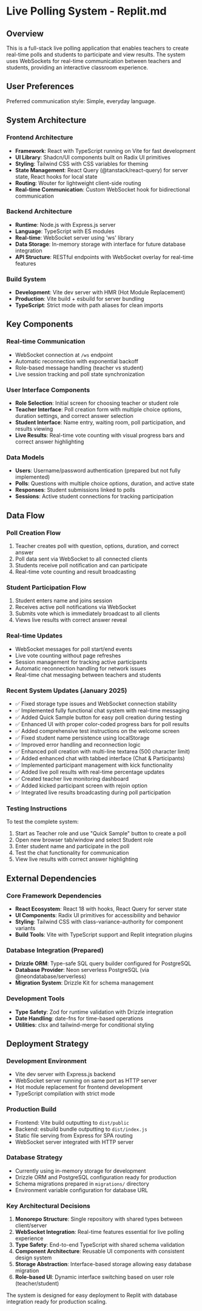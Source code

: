 # Live Polling System - Replit.md

## Overview

This is a full-stack live polling application that enables teachers to create real-time polls and students to participate and view results. The system uses WebSockets for real-time communication between teachers and students, providing an interactive classroom experience.

## User Preferences

Preferred communication style: Simple, everyday language.

## System Architecture

### Frontend Architecture
- **Framework**: React with TypeScript running on Vite for fast development
- **UI Library**: Shadcn/UI components built on Radix UI primitives
- **Styling**: Tailwind CSS with CSS variables for theming
- **State Management**: React Query (@tanstack/react-query) for server state, React hooks for local state
- **Routing**: Wouter for lightweight client-side routing
- **Real-time Communication**: Custom WebSocket hook for bidirectional communication

### Backend Architecture
- **Runtime**: Node.js with Express.js server
- **Language**: TypeScript with ES modules
- **Real-time**: WebSocket server using 'ws' library
- **Data Storage**: In-memory storage with interface for future database integration
- **API Structure**: RESTful endpoints with WebSocket overlay for real-time features

### Build System
- **Development**: Vite dev server with HMR (Hot Module Replacement)
- **Production**: Vite build + esbuild for server bundling
- **TypeScript**: Strict mode with path aliases for clean imports

## Key Components

### Real-time Communication
- WebSocket connection at `/ws` endpoint
- Automatic reconnection with exponential backoff
- Role-based message handling (teacher vs student)
- Live session tracking and poll state synchronization

### User Interface Components
- **Role Selection**: Initial screen for choosing teacher or student role
- **Teacher Interface**: Poll creation form with multiple choice options, duration settings, and correct answer selection
- **Student Interface**: Name entry, waiting room, poll participation, and results viewing
- **Live Results**: Real-time vote counting with visual progress bars and correct answer highlighting

### Data Models
- **Users**: Username/password authentication (prepared but not fully implemented)
- **Polls**: Questions with multiple choice options, duration, and active state
- **Responses**: Student submissions linked to polls
- **Sessions**: Active student connections for tracking participation

## Data Flow

### Poll Creation Flow
1. Teacher creates poll with question, options, duration, and correct answer
2. Poll data sent via WebSocket to all connected clients
3. Students receive poll notification and can participate
4. Real-time vote counting and result broadcasting

### Student Participation Flow
1. Student enters name and joins session
2. Receives active poll notifications via WebSocket
3. Submits vote which is immediately broadcast to all clients
4. Views live results with correct answer reveal

### Real-time Updates
- WebSocket messages for poll start/end events
- Live vote counting without page refreshes
- Session management for tracking active participants
- Automatic reconnection handling for network issues
- Real-time chat messaging between teachers and students

### Recent System Updates (January 2025)
- ✅ Fixed storage type issues and WebSocket connection stability
- ✅ Implemented fully functional chat system with real-time messaging
- ✅ Added Quick Sample button for easy poll creation during testing
- ✅ Enhanced UI with proper color-coded progress bars for poll results
- ✅ Added comprehensive test instructions on the welcome screen
- ✅ Fixed student name persistence using localStorage
- ✅ Improved error handling and reconnection logic
- ✅ Enhanced poll creation with multi-line textarea (500 character limit)
- ✅ Added enhanced chat with tabbed interface (Chat & Participants)
- ✅ Implemented participant management with kick functionality
- ✅ Added live poll results with real-time percentage updates
- ✅ Created teacher live monitoring dashboard
- ✅ Added kicked participant screen with rejoin option
- ✅ Integrated live results broadcasting during poll participation

### Testing Instructions
To test the complete system:
1. Start as Teacher role and use "Quick Sample" button to create a poll
2. Open new browser tab/window and select Student role
3. Enter student name and participate in the poll
4. Test the chat functionality for communication
5. View live results with correct answer highlighting

## External Dependencies

### Core Framework Dependencies
- **React Ecosystem**: React 18 with hooks, React Query for server state
- **UI Components**: Radix UI primitives for accessibility and behavior
- **Styling**: Tailwind CSS with class-variance-authority for component variants
- **Build Tools**: Vite with TypeScript support and Replit integration plugins

### Database Integration (Prepared)
- **Drizzle ORM**: Type-safe SQL query builder configured for PostgreSQL
- **Database Provider**: Neon serverless PostgreSQL (via @neondatabase/serverless)
- **Migration System**: Drizzle Kit for schema management

### Development Tools
- **Type Safety**: Zod for runtime validation with Drizzle integration
- **Date Handling**: date-fns for time-based operations
- **Utilities**: clsx and tailwind-merge for conditional styling

## Deployment Strategy

### Development Environment
- Vite dev server with Express.js backend
- WebSocket server running on same port as HTTP server
- Hot module replacement for frontend development
- TypeScript compilation with strict mode

### Production Build
- Frontend: Vite build outputting to `dist/public`
- Backend: esbuild bundle outputting to `dist/index.js`
- Static file serving from Express for SPA routing
- WebSocket server integrated with HTTP server

### Database Strategy
- Currently using in-memory storage for development
- Drizzle ORM and PostgreSQL configuration ready for production
- Schema migrations prepared in `migrations/` directory
- Environment variable configuration for database URL

### Key Architectural Decisions

1. **Monorepo Structure**: Single repository with shared types between client/server
2. **WebSocket Integration**: Real-time features essential for live polling experience
3. **Type Safety**: End-to-end TypeScript with shared schema validation
4. **Component Architecture**: Reusable UI components with consistent design system
5. **Storage Abstraction**: Interface-based storage allowing easy database migration
6. **Role-based UI**: Dynamic interface switching based on user role (teacher/student)

The system is designed for easy deployment to Replit with database integration ready for production scaling.